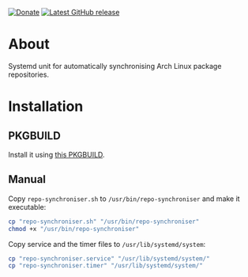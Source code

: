 [![Donate](https://img.shields.io/badge/-%E2%99%A5%20Donate-%23ff69b4)](https://hmlendea.go.ro/fund.html) [![Latest GitHub release](https://img.shields.io/github/v/release/hmlendea/arch-linux-repo-synchroniser)](https://github.com/hmlendea/arch-linux-repo-synchroniser/releases/latest)

# About

Systemd unit for automatically synchronising Arch Linux package repositories.

# Installation

## PKGBUILD

Install it using [this PKGBUILD](https://github.com/hmlendea/PKGBUILDs/tree/master/pkg/repo-synchroniser).

## Manual

Copy `repo-synchroniser.sh` to `/usr/bin/repo-synchroniser` and make it executable:
```bash
cp "repo-synchroniser.sh" "/usr/bin/repo-synchroniser"
chmod +x "/usr/bin/repo-synchroniser"
```

Copy service and the timer files to `/usr/lib/systemd/system`:
```bash
cp "repo-synchroniser.service" "/usr/lib/systemd/system/"
cp "repo-synchroniser.timer" "/usr/lib/systemd/system/"
```
